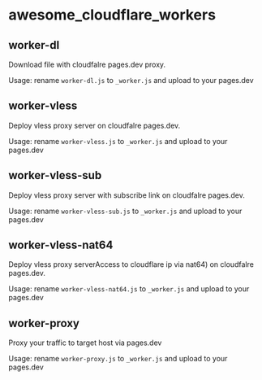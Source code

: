 # awesome_cloudflare_workers

## worker-dl
Download file with cloudfalre pages.dev proxy.

Usage: rename `worker-dl.js` to `_worker.js` and upload to your pages.dev

## worker-vless

Deploy vless proxy server on cloudfalre pages.dev.

Usage: rename `worker-vless.js` to `_worker.js` and upload to your pages.dev

## worker-vless-sub

Deploy vless proxy server with subscribe link on cloudfalre pages.dev.

Usage: rename `worker-vless-sub.js` to `_worker.js` and upload to your pages.dev

## worker-vless-nat64

Deploy vless proxy serverAccess to cloudflare ip via nat64) on cloudfalre pages.dev.

Usage: rename `worker-vless-nat64.js` to `_worker.js` and upload to your pages.dev

## worker-proxy

Proxy your traffic to target host via pages.dev

Usage: rename `worker-proxy.js` to `_worker.js` and upload to your pages.dev
